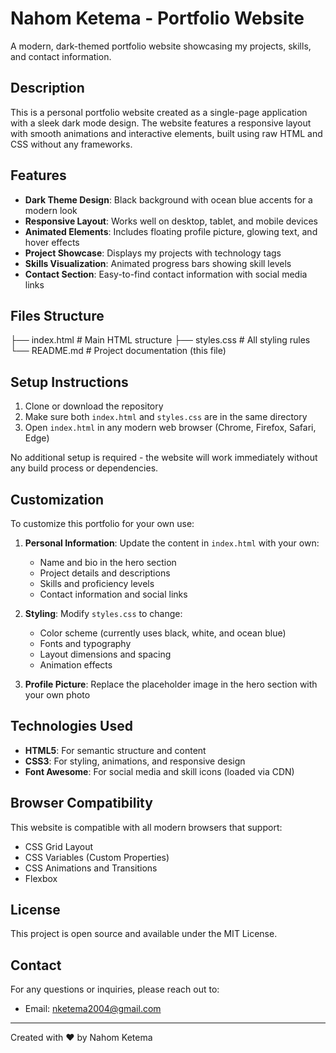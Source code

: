 # Nahom Ketema - Portfolio Website

A modern, dark-themed portfolio website showcasing my projects, skills, and contact information.

## Description

This is a personal portfolio website created as a single-page application with a sleek dark mode design. The website features a responsive layout with smooth animations and interactive elements, built using raw HTML and CSS without any frameworks.

## Features

- **Dark Theme Design**: Black background with ocean blue accents for a modern look
- **Responsive Layout**: Works well on desktop, tablet, and mobile devices
- **Animated Elements**: Includes floating profile picture, glowing text, and hover effects
- **Project Showcase**: Displays my projects with technology tags
- **Skills Visualization**: Animated progress bars showing skill levels
- **Contact Section**: Easy-to-find contact information with social media links

## Files Structure
├── index.html # Main HTML structure
├── styles.css # All styling rules
└── README.md # Project documentation (this file)

## Setup Instructions

1. Clone or download the repository
2. Make sure both `index.html` and `styles.css` are in the same directory
3. Open `index.html` in any modern web browser (Chrome, Firefox, Safari, Edge)

No additional setup is required - the website will work immediately without any build process or dependencies.

## Customization

To customize this portfolio for your own use:

1. **Personal Information**: Update the content in `index.html` with your own:
   - Name and bio in the hero section
   - Project details and descriptions
   - Skills and proficiency levels
   - Contact information and social links

2. **Styling**: Modify `styles.css` to change:
   - Color scheme (currently uses black, white, and ocean blue)
   - Fonts and typography
   - Layout dimensions and spacing
   - Animation effects

3. **Profile Picture**: Replace the placeholder image in the hero section with your own photo

## Technologies Used

- **HTML5**: For semantic structure and content
- **CSS3**: For styling, animations, and responsive design
- **Font Awesome**: For social media and skill icons (loaded via CDN)

## Browser Compatibility

This website is compatible with all modern browsers that support:
- CSS Grid Layout
- CSS Variables (Custom Properties)
- CSS Animations and Transitions
- Flexbox


## License

This project is open source and available under the MIT License.

## Contact

For any questions or inquiries, please reach out to:
- Email: nketema2004@gmail.com

---

Created with ❤️ by Nahom Ketema